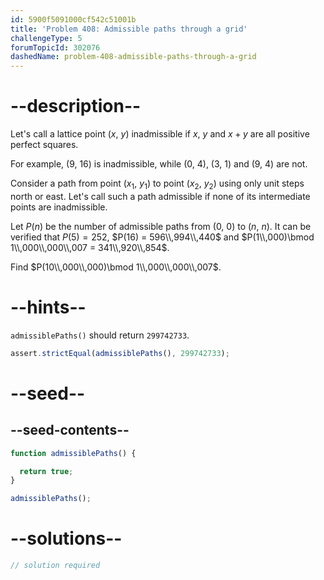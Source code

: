 ```yaml
---
id: 5900f5091000cf542c51001b
title: 'Problem 408: Admissible paths through a grid'
challengeType: 5
forumTopicId: 302076
dashedName: problem-408-admissible-paths-through-a-grid
---
```


# --description--

Let's call a lattice point ($x$, $y$) inadmissible if $x$, $y$ and $x + y$ are all positive perfect squares.

For example, (9, 16) is inadmissible, while (0, 4), (3, 1) and (9, 4) are not.

Consider a path from point ($x_1$, $y_1$) to point ($x_2$, $y_2$) using only unit steps north or east. Let's call such a path admissible if none of its intermediate points are inadmissible.

Let $P(n)$ be the number of admissible paths from (0, 0) to ($n$, $n$). It can be verified that $P(5) = 252$, $P(16) = 596\\,994\\,440$ and $P(1\\,000)\bmod 1\\,000\\,000\\,007 = 341\\,920\\,854$.

Find $P(10\\,000\\,000)\bmod 1\\,000\\,000\\,007$.

# --hints--

`admissiblePaths()` should return `299742733`.

```js
assert.strictEqual(admissiblePaths(), 299742733);
```

# --seed--

## --seed-contents--

```js
function admissiblePaths() {

  return true;
}

admissiblePaths();
```

# --solutions--

```js
// solution required
```
